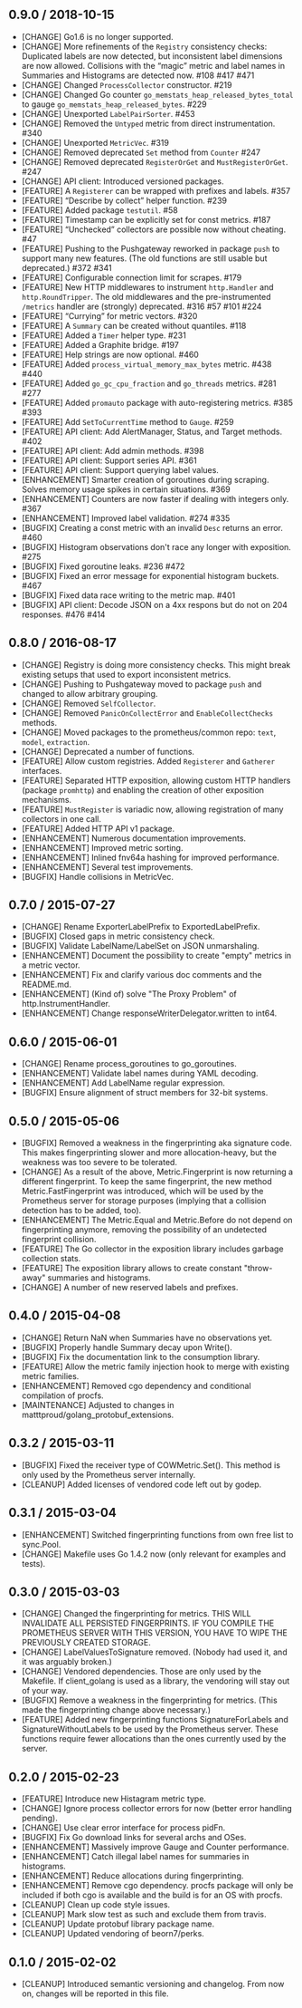 ## 0.9.0 / 2018-10-15
* [CHANGE] Go1.6 is no longer supported.
* [CHANGE] More refinements of the `Registry` consistency checks: Duplicated
  labels are now detected, but inconsistent label dimensions are now allowed.
  Collisions with the “magic” metric and label names in Summaries and
  Histograms are detected now. #108 #417 #471
* [CHANGE] Changed `ProcessCollector` constructor. #219
* [CHANGE] Changed Go counter `go_memstats_heap_released_bytes_total` to gauge
  `go_memstats_heap_released_bytes`. #229
* [CHANGE] Unexported `LabelPairSorter`. #453
* [CHANGE] Removed the `Untyped` metric from direct instrumentation. #340
* [CHANGE] Unexported `MetricVec`. #319
* [CHANGE] Removed deprecated `Set` method from `Counter` #247
* [CHANGE] Removed deprecated `RegisterOrGet` and `MustRegisterOrGet`. #247
* [CHANGE] API client: Introduced versioned packages.
* [FEATURE] A `Registerer` can be wrapped with prefixes and labels. #357
* [FEATURE] “Describe by collect” helper function. #239
* [FEATURE] Added package `testutil`. #58
* [FEATURE] Timestamp can be explicitly set for const metrics. #187
* [FEATURE] “Unchecked” collectors are possible now without cheating. #47
* [FEATURE] Pushing to the Pushgateway reworked in package `push` to support
  many new features. (The old functions are still usable but deprecated.) #372
  #341
* [FEATURE] Configurable connection limit for scrapes. #179
* [FEATURE] New HTTP middlewares to instrument `http.Handler` and
  `http.RoundTripper`. The old middlewares and the pre-instrumented `/metrics`
  handler are (strongly) deprecated. #316 #57 #101 #224
* [FEATURE] “Currying” for metric vectors. #320
* [FEATURE] A `Summary` can be created without quantiles. #118
* [FEATURE] Added a `Timer` helper type. #231
* [FEATURE] Added a Graphite bridge. #197
* [FEATURE] Help strings are now optional. #460
* [FEATURE] Added `process_virtual_memory_max_bytes` metric. #438 #440
* [FEATURE] Added `go_gc_cpu_fraction` and `go_threads` metrics. #281 #277
* [FEATURE] Added `promauto` package with auto-registering metrics. #385 #393
* [FEATURE] Add `SetToCurrentTime` method to `Gauge`. #259
* [FEATURE] API client: Add AlertManager, Status, and Target methods. #402
* [FEATURE] API client: Add admin methods. #398
* [FEATURE] API client: Support series API. #361
* [FEATURE] API client: Support querying label values.
* [ENHANCEMENT] Smarter creation of goroutines during scraping. Solves memory
  usage spikes in certain situations. #369
* [ENHANCEMENT] Counters are now faster if dealing with integers only. #367
* [ENHANCEMENT] Improved label validation. #274 #335
* [BUGFIX] Creating a const metric with an invalid `Desc` returns an error. #460
* [BUGFIX] Histogram observations don't race any longer with exposition. #275
* [BUGFIX] Fixed goroutine leaks. #236 #472
* [BUGFIX] Fixed an error message for exponential histogram buckets. #467
* [BUGFIX] Fixed data race writing to the metric map. #401
* [BUGFIX] API client: Decode JSON on a 4xx respons but do not on 204
  responses. #476 #414

## 0.8.0 / 2016-08-17
* [CHANGE] Registry is doing more consistency checks. This might break
  existing setups that used to export inconsistent metrics.
* [CHANGE] Pushing to Pushgateway moved to package `push` and changed to allow
  arbitrary grouping.
* [CHANGE] Removed `SelfCollector`.
* [CHANGE] Removed `PanicOnCollectError` and `EnableCollectChecks` methods.
* [CHANGE] Moved packages to the prometheus/common repo: `text`, `model`,
  `extraction`.
* [CHANGE] Deprecated a number of functions.
* [FEATURE] Allow custom registries. Added `Registerer` and `Gatherer`
  interfaces.
* [FEATURE] Separated HTTP exposition, allowing custom HTTP handlers (package
  `promhttp`) and enabling the creation of other exposition mechanisms.
* [FEATURE] `MustRegister` is variadic now, allowing registration of many
  collectors in one call.
* [FEATURE] Added HTTP API v1 package.
* [ENHANCEMENT] Numerous documentation improvements.
* [ENHANCEMENT] Improved metric sorting.
* [ENHANCEMENT] Inlined fnv64a hashing for improved performance.
* [ENHANCEMENT] Several test improvements.
* [BUGFIX] Handle collisions in MetricVec.

## 0.7.0 / 2015-07-27
* [CHANGE] Rename ExporterLabelPrefix to ExportedLabelPrefix.
* [BUGFIX] Closed gaps in metric consistency check.
* [BUGFIX] Validate LabelName/LabelSet on JSON unmarshaling.
* [ENHANCEMENT] Document the possibility to create "empty" metrics in
  a metric vector.
* [ENHANCEMENT] Fix and clarify various doc comments and the README.md.
* [ENHANCEMENT] (Kind of) solve "The Proxy Problem" of http.InstrumentHandler.
* [ENHANCEMENT] Change responseWriterDelegator.written to int64.

## 0.6.0 / 2015-06-01
* [CHANGE] Rename process_goroutines to go_goroutines.
* [ENHANCEMENT] Validate label names during YAML decoding.
* [ENHANCEMENT] Add LabelName regular expression.
* [BUGFIX] Ensure alignment of struct members for 32-bit systems.

## 0.5.0 / 2015-05-06
* [BUGFIX] Removed a weakness in the fingerprinting aka signature code.
  This makes fingerprinting slower and more allocation-heavy, but the
  weakness was too severe to be tolerated.
* [CHANGE] As a result of the above, Metric.Fingerprint is now returning
  a different fingerprint. To keep the same fingerprint, the new method
  Metric.FastFingerprint was introduced, which will be used by the
  Prometheus server for storage purposes (implying that a collision
  detection has to be added, too).
* [ENHANCEMENT] The Metric.Equal and Metric.Before do not depend on
  fingerprinting anymore, removing the possibility of an undetected
  fingerprint collision.
* [FEATURE] The Go collector in the exposition library includes garbage
  collection stats.
* [FEATURE] The exposition library allows to create constant "throw-away"
  summaries and histograms.
* [CHANGE] A number of new reserved labels and prefixes.

## 0.4.0 / 2015-04-08
* [CHANGE] Return NaN when Summaries have no observations yet.
* [BUGFIX] Properly handle Summary decay upon Write().
* [BUGFIX] Fix the documentation link to the consumption library.
* [FEATURE] Allow the metric family injection hook to merge with existing
  metric families.
* [ENHANCEMENT] Removed cgo dependency and conditional compilation of procfs.
* [MAINTENANCE] Adjusted to changes in matttproud/golang_protobuf_extensions.

## 0.3.2 / 2015-03-11
* [BUGFIX] Fixed the receiver type of COWMetric.Set(). This method is
  only used by the Prometheus server internally.
* [CLEANUP] Added licenses of vendored code left out by godep.

## 0.3.1 / 2015-03-04
* [ENHANCEMENT] Switched fingerprinting functions from own free list to
  sync.Pool.
* [CHANGE] Makefile uses Go 1.4.2 now (only relevant for examples and tests).

## 0.3.0 / 2015-03-03
* [CHANGE] Changed the fingerprinting for metrics. THIS WILL INVALIDATE ALL
  PERSISTED FINGERPRINTS. IF YOU COMPILE THE PROMETHEUS SERVER WITH THIS
  VERSION, YOU HAVE TO WIPE THE PREVIOUSLY CREATED STORAGE.
* [CHANGE] LabelValuesToSignature removed. (Nobody had used it, and it was
  arguably broken.)
* [CHANGE] Vendored dependencies. Those are only used by the Makefile. If
  client_golang is used as a library, the vendoring will stay out of your way.
* [BUGFIX] Remove a weakness in the fingerprinting for metrics. (This made
  the fingerprinting change above necessary.)
* [FEATURE] Added new fingerprinting functions SignatureForLabels and
  SignatureWithoutLabels to be used by the Prometheus server. These functions
  require fewer allocations than the ones currently used by the server.

## 0.2.0 / 2015-02-23
* [FEATURE] Introduce new Histagram metric type.
* [CHANGE] Ignore process collector errors for now (better error handling
  pending).
* [CHANGE] Use clear error interface for process pidFn.
* [BUGFIX] Fix Go download links for several archs and OSes.
* [ENHANCEMENT] Massively improve Gauge and Counter performance.
* [ENHANCEMENT] Catch illegal label names for summaries in histograms.
* [ENHANCEMENT] Reduce allocations during fingerprinting.
* [ENHANCEMENT] Remove cgo dependency. procfs package will only be included if
  both cgo is available and the build is for an OS with procfs.
* [CLEANUP] Clean up code style issues.
* [CLEANUP] Mark slow test as such and exclude them from travis.
* [CLEANUP] Update protobuf library package name.
* [CLEANUP] Updated vendoring of beorn7/perks.

## 0.1.0 / 2015-02-02
* [CLEANUP] Introduced semantic versioning and changelog. From now on,
  changes will be reported in this file.
